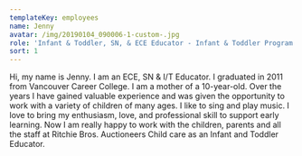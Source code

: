 ```yaml
---
templateKey: employees
name: Jenny
avatar: /img/20190104_090006-1-custom-.jpg
role: 'Infant & Toddler, SN, & ECE Educator - Infant & Toddler Program '
sort: 1
---
```

Hi, my name is Jenny. I am an ECE, SN & I/T Educator. I graduated in 2011 from Vancouver Career College. I am a mother of a 10-year-old. Over the years I have gained valuable experience and was given the opportunity to work with a variety of children of many ages. I like to sing and play music. I love to bring my enthusiasm, love, and professional skill to support early learning. Now I am really happy to work with the children, parents and all the staff at Ritchie Bros. Auctioneers Child care as an Infant and Toddler Educator.
